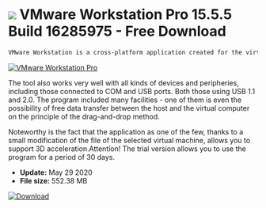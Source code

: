 # ![](https://cdn.softexe.net/static/icon/3/vmware-workstation-pro-8758.png) VMware Workstation Pro 15.5.5 Build 16285975 - Free Download

```sh
VMware Workstation is a cross-platform application created for the virtualization of "a whole range" of operating systems - from the early editions of Windows, through Linux, Solaris, ending with NetWare and BSD.
```
[![VMware Workstation Pro](https://gallery.dpcdn.pl/imgc/Tools/13661/g_-_420x350_1.5_-_x20141202140003_0.png)](https://softexe.net/win/system/virtualization/vmware-workstation-pro:hgeh.html)

The tool also works very well with all kinds of devices and peripheries, including those connected to COM and USB ports. Both those using USB 1.1 and 2.0. The program included many facilities - one of them is even the possibility of free data transfer between the host and the virtual computer on the principle of the drag-and-drop method.
 
 Noteworthy is the fact that the application as one of the few, thanks to a small modification of the file of the selected virtual machine, allows you to support 3D acceleration.Attention!
 The trial version allows you to use the program for a period of 30 days.


- **Update:** May 29 2020
- **File size:** 552.38 MB

[![Download](https://cdn.softexe.net/static/img/download.png)](https://softexe.net/win/system/virtualization/vmware-workstation-pro:hgeh.html)

